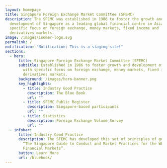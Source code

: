 ```yaml
---
layout: homepage
title: Singapore Foreign Exchange Market Committee (SFEMC)
description: The SFEMC was established in 1986 to foster the growth and
  development of Singapore as a leading global financial centre in Asia, with
  specific focus on foreign exchange, money markets, fixed income and
  derivatives markets.
image: /images/isomer-logo.svg
permalink: /
notification: "Notification: This is a staging site!"
sections:
  - hero:
      title: Singapore Foreign Exchange Market Committee (SFEMC)
      subtitle: Established in 1986 to foster growth and development of Singapore,
        with specific focus on foreign exchange, money markets, fixed income and
        derivatives markets.
      background: /images/hero-banner.png
      key_highlights:
        - title: Industry Good Practice
          description: The Blue Book
          url: ""
        - title: SFEMC Public Register
          description: Singapore-based participants
          url: ""
        - title: Statistics
          description: Foreign Exchange Volume Survey
          url: ""
  - infobar:
      title: Industry Good Practice
      description: The SFEMC has developed this set of principles of good practice,
        “The Singapore Guide to Conduct and Market Practices for the Wholesale
        Financial Markets”.
      button: Learn More
      url: /bluebook/
---
```


